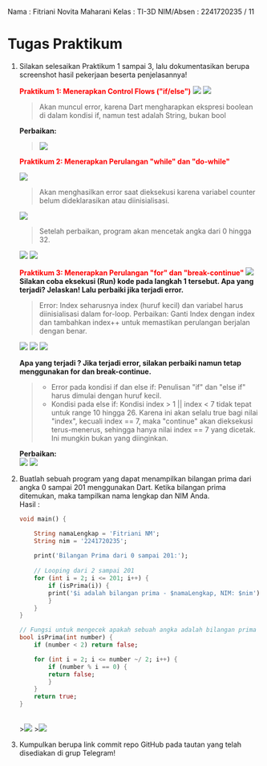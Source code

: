 Nama    : Fitriani Novita Maharani
Kelas   : TI-3D
NIM/Absen : 2241720235 / 11
# Tugas Praktikum
1. Silakan selesaikan Praktikum 1 sampai 3, lalu dokumentasikan berupa screenshot hasil pekerjaan beserta penjelasannya!
  
    <strong><span style="color:red">Praktikum 1: Menerapkan Control Flows ("if/else")</span></strong>
    <img src="img/ifelse1.png">
    <img src="img/ifelse2.png">
    >Akan muncul error, karena Dart mengharapkan ekspresi boolean di dalam kondisi if, namun test adalah String, bukan bool

    **Perbaikan:**
    ><img src="img/ifelse3.png">

    <strong><span style="color:red">Praktikum 2: Menerapkan Perulangan "while" dan "do-while"</span></strong>

    <img src="img/dowhile1.png">

    >Akan menghasilkan error saat dieksekusi karena variabel counter belum dideklarasikan atau diinisialisasi.

    <img src="img/dowhile2.png">

    >Setelah perbaikan, program akan mencetak angka dari 0 hingga 32.
    <img src="img/output1.png">
    <img src="img/output2.png">

    <strong><span style="color:red">Praktikum 3: Menerapkan Perulangan "for" dan "break-continue"</span></strong>
    <img src="img/forbreak1.png">
   **Silakan coba eksekusi (Run) kode pada langkah 1 tersebut. Apa yang terjadi? Jelaskan! Lalu perbaiki jika terjadi error.**
    >Error: Index seharusnya index (huruf kecil) dan variabel harus diinisialisasi dalam for-loop.
    Perbaikan: Ganti Index dengan index dan tambahkan index++ untuk memastikan perulangan berjalan dengan benar.
    <img src="img/forbreak2.png">
    <img src="img/output3.png">



    <img src="img/forbreak3.png">

    **Apa yang terjadi ? Jika terjadi error, silakan perbaiki namun tetap menggunakan for dan break-continue.**

    >- Error pada kondisi if dan else if: Penulisan "if" dan "else if" harus dimulai dengan huruf kecil.
    >- Kondisi pada else if: Kondisi index > 1 || index < 7 tidak tepat untuk range 10 hingga 26. Karena ini akan selalu true bagi nilai "index", kecuali index == 7, maka "continue" akan dieksekusi terus-menerus, sehingga hanya nilai index == 7 yang dicetak. Ini mungkin bukan yang diinginkan.

    **Perbaikan:**<br>
    <img src="img/forbreak4.png">
    <img src="img/output3.png">

2. Buatlah sebuah program yang dapat menampilkan bilangan prima dari angka 0 sampai 201 menggunakan Dart. Ketika bilangan prima ditemukan, maka tampilkan nama lengkap dan NIM Anda.<br>
   Hasil :<br>
    ```dart
    void main() {

        String namaLengkap = 'Fitriani NM'; 
        String nim = '2241720235'; 
        
        print('Bilangan Prima dari 0 sampai 201:');
        
        // Looping dari 2 sampai 201
        for (int i = 2; i <= 201; i++) {
            if (isPrima(i)) {
            print('$i adalah bilangan prima - $namaLengkap, NIM: $nim');
            }
        }
    }

    // Fungsi untuk mengecek apakah sebuah angka adalah bilangan prima
    bool isPrima(int number) {
        if (number < 2) return false;

        for (int i = 2; i <= number ~/ 2; i++) {
            if (number % i == 0) {
            return false;
            }
        }
        return true;
    }
    ```
    <br>
    ><img src="img/output5.png">
    ><img src="img/output6.png">

   
3. Kumpulkan berupa link commit repo GitHub pada tautan yang telah disediakan di grup Telegram!